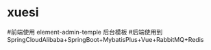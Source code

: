 # xuesi

#前端使用   element-admin-temple   后台模板
#后端使用到  SpringCloudAlibaba+SpringBoot+MybatisPlus+Vue+RabbitMQ+Redis

